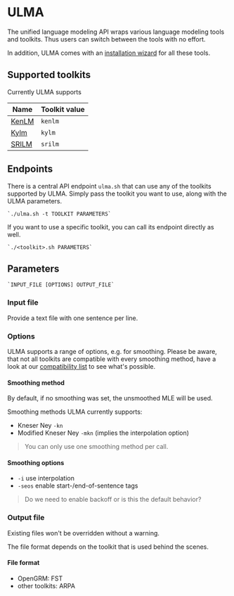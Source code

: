 # ULMA
The unified language modeling API wraps various language modeling tools and toolkits.
Thus users can switch between the tools with no effort.

In addition, ULMA comes with an [installation wizard](../install/wizard/ulma-installer.sh) for all these tools.

## Supported toolkits
Currently ULMA supports

| Name | Toolkit value |
| ---- | ------------ |
| [KenLM](http://kheafield.com/code/kenlm/) | `kenlm` |
| [Kylm](http://www.phontron.com/kylm/) | `kylm` |
| [SRILM](http://www.speech.sri.com/projects/srilm/) | `srilm` |

## Endpoints
There is a central API endpoint `ulma.sh` that can use any of the toolkits supported by ULMA.
Simply pass the toolkit you want to use, along with the ULMA parameters.

    `./ulma.sh -t TOOLKIT PARAMETERS`

If you want to use a specific toolkit, you can call its endpoint directly as well.

    `./<toolkit>.sh PARAMETERS`

## Parameters

    `INPUT_FILE [OPTIONS] OUTPUT_FILE`

### Input file
Provide a text file with one sentence per line.

### Options
ULMA supports a range of options, e.g. for smoothing.
Please be aware, that not all toolkits are compatible with every smoothing method, have a look at our [compatibility list](TODO) to see what's possible.

#### Smoothing method
By default, if no smoothing was set, the unsmoothed MLE will be used.

Smoothing methods ULMA currently supports:
* Kneser Ney `-kn`
* Modified Kneser Ney `-mkn` (implies the interpolation option)

>You can only use one smoothing method per call.

#### Smoothing options
* `-i` use interpolation
* `-seos` enable start-/end-of-sentence tags

>Do we need to enable backoff or is this the default behavior?

### Output file
Existing files won't be overridden without a warning.

The file format depends on the toolkit that is used behind the scenes.

#### File format
* OpenGRM: FST
* other toolkits: ARPA

